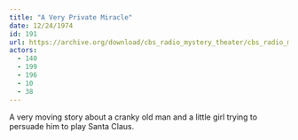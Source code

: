 ```yaml
---
title: "A Very Private Miracle"
date: 12/24/1974
id: 191
url: https://archive.org/download/cbs_radio_mystery_theater/cbs_radio_mystery_theater-0151-0200.zip/cbs_radio_mystery_theater-0151-0200%2Fcbsrmt_0191_a_very_private_miracle.mp3
actors:
  - 140
  - 199
  - 196
  - 10
  - 38
---
```

A very moving story about a cranky old man and a little girl trying to persuade him to play Santa Claus.